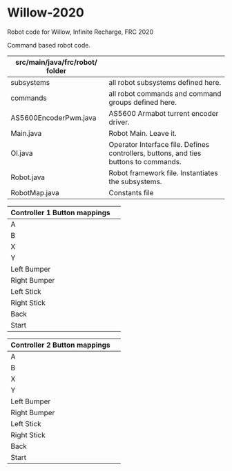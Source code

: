 # Willow-2020
Robot code for Willow, Infinite Recharge, FRC 2020

Command based robot code.

| src/main/java/frc/robot/ folder  |                           |
| -------------------------------- | ------------------------- |
| subsystems              | all robot subsystems defined here. |
| commands                | all robot commands and command groups defined here. |
| AS5600EncoderPwm.java   | AS5600 Armabot turrent encoder driver. |
| Main.java               | Robot Main.  Leave it. |
| OI.java                 | Operator Interface file.  Defines controllers, buttons, and ties buttons to commands. |
| Robot.java              | Robot framework file.  Instantiates the subsystems. |
| RobotMap.java           | Constants file |

| Controller 1 Button mappings     |                           |
| -------------------------------- | ------------------------- |
| A                                |                           |
| B                                |                           |
| X                                |                           |
| Y                                |                           |
| Left Bumper                      |                           |
| Right Bumper                     |                           |
| Left Stick                       |                           |
| Right Stick                      |                           |
| Back                             |                           |
| Start                            |                           |

| Controller 2 Button mappings     |                           |
| -------------------------------- | ------------------------- |
| A                                |                           |
| B                                |                           |
| X                                |                           |
| Y                                |                           |
| Left Bumper                      |                           |
| Right Bumper                     |                           |
| Left Stick                       |                           |
| Right Stick                      |                           |
| Back                             |                           |
| Start                            |                           |



